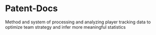 # Patent-Docs
Method and system of processing and analyzing player tracking data to optimize team strategy and infer more meaningful statistics
